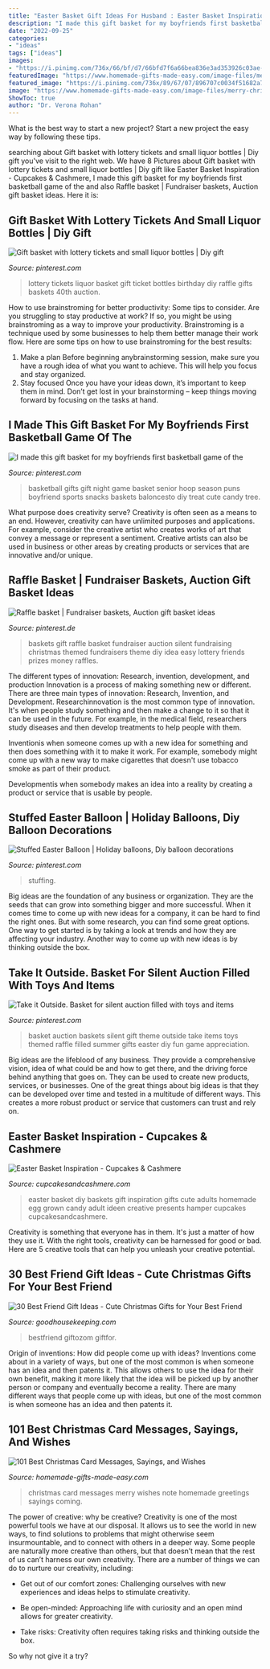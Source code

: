 ```yaml
---
title: "Easter Basket Gift Ideas For Husband : Easter Basket Inspiration"
description: "I made this gift basket for my boyfriends first basketball game of the"
date: "2022-09-25"
categories:
- "ideas"
tags: ["ideas"]
images:
- "https://i.pinimg.com/736x/66/bf/d7/66bfd7f6a66bea836e3ad353926c03ae--basketball-party-senior-night-gifts-basketball.jpg?b=t"
featuredImage: "https://www.homemade-gifts-made-easy.com/image-files/merry-christmas-images-misc-cheerful-note-600x900.jpg"
featured_image: "https://i.pinimg.com/736x/89/67/07/896707c0034f51682a725a6a7b8df8ed.jpg"
image: "https://www.homemade-gifts-made-easy.com/image-files/merry-christmas-images-misc-cheerful-note-600x900.jpg"
ShowToc: true
author: "Dr. Verona Rohan"
---
```



What is the best way to start a new project?
Start a new project the easy way by following these tips.

	

		
searching about Gift basket with lottery tickets and small liquor bottles | Diy gift you've visit to the right web. We have 8 Pictures about Gift basket with lottery tickets and small liquor bottles | Diy gift like Easter Basket Inspiration - Cupcakes &amp; Cashmere, I made this gift basket for my boyfriends first basketball game of the and also Raffle basket | Fundraiser baskets, Auction gift basket ideas. Here it is:
		
    
## Gift Basket With Lottery Tickets And Small Liquor Bottles | Diy Gift

<img loading=lazy src="https://i.pinimg.com/736x/1c/5a/e1/1c5ae172f182c6efe49c273961cb9a9f--lottery-tickets-liquor-bottles.jpg" onerror="this.onerror=null;this.src='https://tse4.mm.bing.net/th?id=OIP.ujWHiJGST-GQNmVt-7kd4wHaNK&amp;pid=15.1';" alt="Gift basket with lottery tickets and small liquor bottles | Diy gift">

_Source: pinterest.com_

>lottery tickets liquor basket gift ticket bottles birthday diy raffle gifts baskets 40th auction. 

	

How to use brainstroming for better productivity: Some tips to consider.
Are you struggling to stay productive at work? If so, you might be using brainstroming as a way to improve your productivity. Brainstroming is a technique used by some businesses to help them better manage their work flow. Here are some tips on how to use brainstroming for the best results: 
1) Make a plan 
Before beginning anybrainstorming session, make sure you have a rough idea of what you want to achieve. This will help you focus and stay organized. 
2) Stay focused 
Once you have your ideas down, it’s important to keep them in mind. Don’t get lost in your brainstorming – keep things moving forward by focusing on the tasks at hand.

    
## I Made This Gift Basket For My Boyfriends First Basketball Game Of The

<img loading=lazy src="https://i.pinimg.com/736x/66/bf/d7/66bfd7f6a66bea836e3ad353926c03ae--basketball-party-senior-night-gifts-basketball.jpg?b=t" onerror="this.onerror=null;this.src='https://tse4.mm.bing.net/th?id=OIP.jzolhMHnyHOFdDhMXJ49xAHaJ3&amp;pid=15.1';" alt="I made this gift basket for my boyfriends first basketball game of the">

_Source: pinterest.com_

>basketball gifts gift night game basket senior hoop season puns boyfriend sports snacks baskets baloncesto diy treat cute candy tree. 

	

What purpose does creativity serve?
Creativity is often seen as a means to an end. However, creativity can have unlimited purposes and applications. For example, consider the creative artist who creates works of art that convey a message or represent a sentiment. Creative artists can also be used in business or other areas by creating products or services that are innovative and/or unique.

    
## Raffle Basket | Fundraiser Baskets, Auction Gift Basket Ideas

<img loading=lazy src="https://i.pinimg.com/736x/89/67/07/896707c0034f51682a725a6a7b8df8ed.jpg" onerror="this.onerror=null;this.src='https://tse1.mm.bing.net/th?id=OIP.gI8ObvseJKmu0IqQqUApTgHaJn&amp;pid=15.1';" alt="Raffle basket | Fundraiser baskets, Auction gift basket ideas">

_Source: pinterest.de_

>baskets gift raffle basket fundraiser auction silent fundraising christmas themed fundraisers theme diy idea easy lottery friends prizes money raffles. 

	

The different types of innovation: Research, invention, development, and production
Innovation is a process of making something new or different. There are three main types of innovation: Research, Invention, and Development.
Researchinnovation is the most common type of innovation. It's when people study something and then make a change to it so that it can be used in the future. For example, in the medical field, researchers study diseases and then develop treatments to help people with them.

Inventionis when someone comes up with a new idea for something and then does something with it to make it work. For example, somebody might come up with a new way to make cigarettes that doesn't use tobacco smoke as part of their product. 

Developmentis when somebody makes an idea into a reality by creating a product or service that is usable by people.

    
## Stuffed Easter Balloon | Holiday Balloons, Diy Balloon Decorations

<img loading=lazy src="https://i.pinimg.com/736x/26/ae/b5/26aeb538f407d3f8bcecaf2fc011b177.jpg" onerror="this.onerror=null;this.src='https://tse2.mm.bing.net/th?id=OIP.NllrL5H-Vniy56xGBps6kgHaJ3&amp;pid=15.1';" alt="Stuffed Easter Balloon | Holiday balloons, Diy balloon decorations">

_Source: pinterest.com_

>stuffing. 

	

Big ideas are the foundation of any business or organization. They are the seeds that can grow into something bigger and more successful. When it comes time to come up with new ideas for a company, it can be hard to find the right ones. But with some research, you can find some great options. One way to get started is by taking a look at trends and how they are affecting your industry. Another way to come up with new ideas is by thinking outside the box.

    
## Take It Outside. Basket For Silent Auction Filled With Toys And Items

<img loading=lazy src="https://i.pinimg.com/736x/73/61/a7/7361a794be6ed2093bb18c726f2d5f94.jpg" onerror="this.onerror=null;this.src='https://tse1.mm.bing.net/th?id=OIP.9ph8_FFMGHN-0aKuK8Fx_QHaJ3&amp;pid=15.1';" alt="Take it Outside. Basket for silent auction filled with toys and items">

_Source: pinterest.com_

>basket auction baskets silent gift theme outside take items toys themed raffle filled summer gifts easter diy fun game appreciation. 

	

Big ideas are the lifeblood of any business. They provide a comprehensive vision, idea of what could be and how to get there, and the driving force behind anything that goes on. They can be used to create new products, services, or businesses. One of the great things about big ideas is that they can be developed over time and tested in a multitude of different ways. This creates a more robust product or service that customers can trust and rely on.

    
## Easter Basket Inspiration - Cupcakes &amp; Cashmere

<img loading=lazy src="https://cupcakesandcashmere.com/.image/t_share/MTMwMDM3ODE2MTY2OTg0MzIz/easter5.jpg" onerror="this.onerror=null;this.src='https://tse1.mm.bing.net/th?id=OIP.U3vUS-qE_m4zh1cmP2SiMgHaLG&amp;pid=15.1';" alt="Easter Basket Inspiration - Cupcakes &amp; Cashmere">

_Source: cupcakesandcashmere.com_

>easter basket diy baskets gift inspiration gifts cute adults homemade egg grown candy adult ideen creative presents hamper cupcakes cupcakesandcashmere. 

	

Creativity is something that everyone has in them. It's just a matter of how they use it. With the right tools, creativity can be harnessed for good or bad. Here are 5 creative tools that can help you unleash your creative potential.

    
## 30 Best Friend Gift Ideas - Cute Christmas Gifts For Your Best Friend

<img loading=lazy src="https://hips.hearstapps.com/vader-prod.s3.amazonaws.com/1538764859-avocado-shirt-best-friend-gifts-1538764841.jpg?crop=1xw:1xh;center,top&amp;resize=480:*" onerror="this.onerror=null;this.src='https://tse3.mm.bing.net/th?id=OIP.fYp9K1KQ0Y6vvS-ij9ONSQHaLH&amp;pid=15.1';" alt="30 Best Friend Gift Ideas - Cute Christmas Gifts for Your Best Friend">

_Source: goodhousekeeping.com_

>bestfriend giftozom giftfor. 

	

Origin of inventions: How did people come up with ideas?
Inventions come about in a variety of ways, but one of the most common is when someone has an idea and then patents it. This allows others to use the idea for their own benefit, making it more likely that the idea will be picked up by another person or company and eventually become a reality. There are many different ways that people come up with ideas, but one of the most common is when someone has an idea and then patents it.

    
## 101 Best Christmas Card Messages, Sayings, And Wishes

<img loading=lazy src="https://www.homemade-gifts-made-easy.com/image-files/merry-christmas-images-misc-cheerful-note-600x900.jpg" onerror="this.onerror=null;this.src='https://tse1.mm.bing.net/th?id=OIP.OtK_yqpa9soWQOE27PzcGgHaLH&amp;pid=15.1';" alt="101 Best Christmas Card Messages, Sayings, and Wishes">

_Source: homemade-gifts-made-easy.com_

>christmas card messages merry wishes note homemade greetings sayings coming. 

	

The power of creative: why be creative?
Creativity is one of the most powerful tools we have at our disposal. It allows us to see the world in new ways, to find solutions to problems that might otherwise seem insurmountable, and to connect with others in a deeper way.
Some people are naturally more creative than others, but that doesn’t mean that the rest of us can’t harness our own creativity. There are a number of things we can do to nurture our creativity, including:

- Get out of our comfort zones: Challenging ourselves with new experiences and ideas helps to stimulate creativity.

- Be open-minded: Approaching life with curiosity and an open mind allows for greater creativity.

- Take risks: Creativity often requires taking risks and thinking outside the box.

So why not give it a try?

